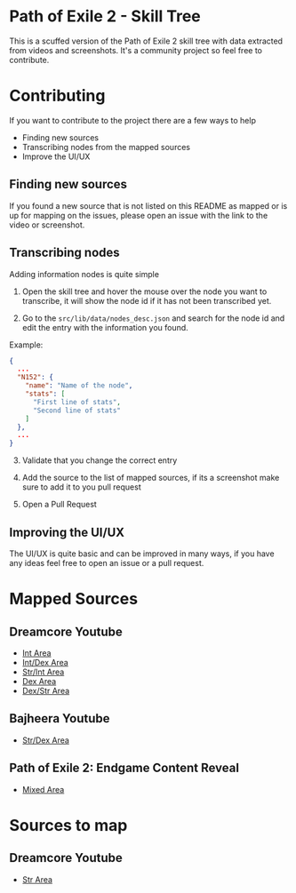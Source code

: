 # Path of Exile 2 - Skill Tree

This is a scuffed version of the Path of Exile 2 skill tree with data extracted from videos and screenshots. It's a community project so feel free to contribute.

# Contributing

If you want to contribute to the project there are a few ways to help

- Finding new sources
- Transcribing nodes from the mapped sources
- Improve the UI/UX

## Finding new sources

If you found a new source that is not listed on this README as mapped or is up for mapping on the issues, please open an issue with the link to the video or screenshot.

## Transcribing nodes

Adding information nodes is quite simple

1. Open the skill tree and hover the mouse over the node you want to transcribe, it will show the node id if it has not been transcribed yet.

2. Go to the `src/lib/data/nodes_desc.json` and search for the node id and edit the entry with the information you found.

Example:

```json
{
  ...
  "N152": {
    "name": "Name of the node",
    "stats": [
      "First line of stats",
      "Second line of stats"
    ]
  },
  ...
}
```

3. Validate that you change the correct entry

4. Add the source to the list of mapped sources, if its a screenshot make sure to add it to you pull request

5. Open a Pull Request

## Improving the UI/UX

The UI/UX is quite basic and can be improved in many ways, if you have any ideas feel free to open an issue or a pull request.

# Mapped Sources

## Dreamcore Youtube

- [Int Area](https://www.youtube.com/watch?v=tI0xJb1HEYw)
- [Int/Dex Area](https://www.youtube.com/watch?v=aTi9fF6fU24)
- [Str/Int Area](https://www.youtube.com/watch?v=XfriM2XvruQb)
- [Dex Area](https://www.youtube.com/watch?v=WmAI31iog94)
- [Dex/Str Area](https://www.youtube.com/watch?v=YOQlMiDNpyQ)

## Bajheera Youtube

- [Str/Dex Area](https://www.youtube.com/watch?v=Ec_06V4NOWc)

## Path of Exile 2: Endgame Content Reveal

- [Mixed Area](https://www.youtube.com/watch?v=ZpIbaTXJD4g&t=1356s)

# Sources to map

## Dreamcore Youtube

- [Str Area](https://www.youtube.com/watch?v=yPh98i0-oHs)
